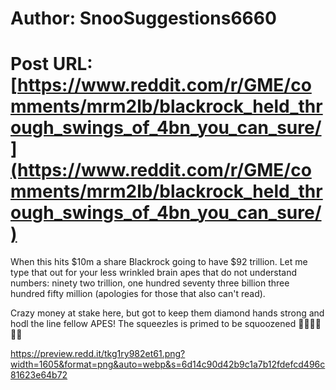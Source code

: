 # Author: SnooSuggestions6660
# Post URL: [https://www.reddit.com/r/GME/comments/mrm2lb/blackrock_held_through_swings_of_4bn_you_can_sure/](https://www.reddit.com/r/GME/comments/mrm2lb/blackrock_held_through_swings_of_4bn_you_can_sure/)


When this hits $10m a share Blackrock going to have $92 trillion. Let me type that out for your less wrinkled brain apes that do not understand numbers: ninety two trillion, one hundred seventy three billion three hundred fifty million (apologies for those that also can't read).

Crazy money at stake here, but got to keep them diamond hands strong and hodl the line fellow APES! The squeezles is primed to be squoozened **🚀🚀🚀🚀🚀🚀**

https://preview.redd.it/tkg1ry982et61.png?width=1605&format=png&auto=webp&s=6d14c90d42b9c1a7b12fdefcd496c81623e64b72